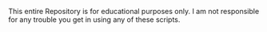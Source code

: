 This entire Repository is for educational purposes only.
I am not responsible for any trouble you get in using any of these scripts.
